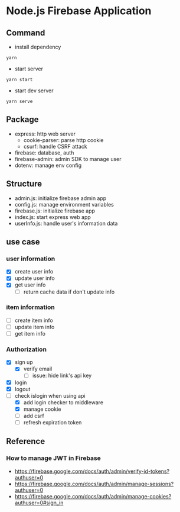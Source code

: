 # Node.js Firebase Application

## Command

- install dependency

```shell
yarn
```

- start server

```shell
yarn start
```

- start dev server

```shell
yarn serve
```

## Package

- express: http web server
  - cookie-parser: parse http cookie
  - csurf: handle CSRF attack
- firebase: database, auth
- firebase-admin: admin SDK to manage user
- dotenv: manage env config

## Structure

- admin.js: initialize firebase admin app
- config.js: manage environment variables
- firebase.js: initialize firebase app
- index.js: start express web app
- userInfo.js: handle user's information data

## use case

### user information

- [x] create user info
- [x] update user info
- [x] get user info
  - [ ] return cache data if don't update info

### item information

- [ ] create item info
- [ ] update item info
- [ ] get item info

### Authorization

- [x] sign up
  - [x] verify email
    - [ ] issue: hide link's api key
- [x] login
- [x] logout
- [ ] check islogin when using api
  - [x] add login checker to middleware
  - [x] manage cookie
  - [ ] add csrf
  - [ ] refresh expiration token

## Reference

### How to manage JWT in Firebase

- <https://firebase.google.com/docs/auth/admin/verify-id-tokens?authuser=0>
- <https://firebase.google.com/docs/auth/admin/manage-sessions?authuser=0>
- <https://firebase.google.com/docs/auth/admin/manage-cookies?authuser=0#sign_in>
